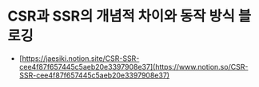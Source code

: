 # CSR과 SSR의 개념적 차이와 동작 방식 블로깅

- [https://jaesiki.notion.site/CSR-SSR-cee4f87f657445c5aeb20e3397908e37](https://www.notion.so/CSR-SSR-cee4f87f657445c5aeb20e3397908e37)
